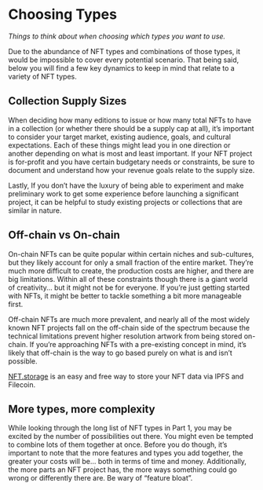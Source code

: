 # Choosing Types

*Things to think about when choosing which types you want to use.*

Due to the abundance of NFT types and combinations of those types, it would be impossible to cover every potential scenario. That being said, below you will find a few key dynamics to keep in mind that relate to a variety of NFT types.

## Collection Supply Sizes

When deciding how many editions to issue or how many total NFTs to have in a collection (or whether there should be a supply cap at all), it’s important to consider your target market, existing audience, goals, and cultural expectations. Each of these things might lead you in one direction or another depending on what is most and least important. If your NFT project is for-profit and you have certain budgetary needs or constraints, be sure to document and understand how your revenue goals relate to the supply size.

Lastly, If you don’t have the luxury of being able to experiment and make preliminary work to get some experience before launching a significant project, it can be helpful to study existing projects or collections that are similar in nature.

## Off-chain vs On-chain

On-chain NFTs can be quite popular within certain niches and sub-cultures, but they likely account for only a small fraction of the entire market. They’re much more difficult to create, the production costs are higher, and there are big limitations. Within all of these constraints though there is a giant world of creativity… but it might not be for everyone. If you’re just getting started with NFTs, it might be better to tackle something a bit more manageable first. 

Off-chain NFTs are much more prevalent, and nearly all of the most widely known NFT projects fall on the off-chain side of the spectrum because the technical limitations prevent higher resolution artwork from being stored on-chain. If you’re approaching NFTs with a pre-existing concept in mind, it’s likely that off-chain is the way to go based purely on what is and isn’t possible.

[NFT.storage](http://NFT.storage) is an easy and free way to store your NFT data via IPFS and Filecoin.

## More types, more complexity

While looking through the long list of NFT types in Part 1, you may be excited by the number of possibilities out there. You might even be tempted to combine lots of them together at once. Before you do though, it’s important to note that the more features and types you add together, the greater your costs will be… both in terms of time and money. Additionally, the more parts an NFT project has, the more ways something could go wrong or differently there are. Be wary of “feature bloat”.
